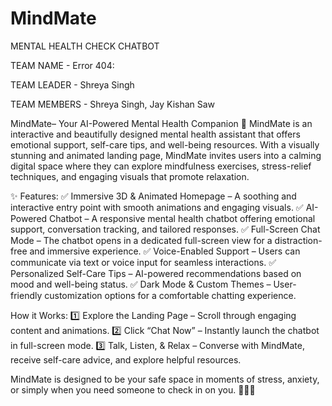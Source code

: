 # MindMate
MENTAL HEALTH CHECK CHATBOT 

TEAM NAME - Error 404: 



TEAM LEADER - Shreya Singh

TEAM MEMBERS -  Shreya Singh, Jay Kishan Saw

 MindMate– Your AI-Powered Mental Health Companion 💙
MindMate is an interactive and beautifully designed mental health assistant that offers emotional support, self-care tips, and well-being resources. With a visually stunning and animated landing page, MindMate invites users into a calming digital space where they can explore mindfulness exercises, stress-relief techniques, and engaging visuals that promote relaxation.

✨ Features:
✅ Immersive 3D & Animated Homepage – A soothing and interactive entry point with smooth animations and engaging visuals.
✅ AI-Powered Chatbot – A responsive mental health chatbot offering emotional support, conversation tracking, and tailored responses.
✅ Full-Screen Chat Mode – The chatbot opens in a dedicated full-screen view for a distraction-free and immersive experience.
✅ Voice-Enabled Support – Users can communicate via text or voice input for seamless interactions.
✅ Personalized Self-Care Tips – AI-powered recommendations based on mood and well-being status.
✅ Dark Mode & Custom Themes – User-friendly customization options for a comfortable chatting experience.

How it Works:
1️⃣ Explore the Landing Page – Scroll through engaging content and animations.
2️⃣ Click “Chat Now” – Instantly launch the chatbot in full-screen mode.
3️⃣ Talk, Listen, & Relax – Converse with MindMate, receive self-care advice, and explore helpful resources.

MindMate is designed to be your safe space in moments of stress, anxiety, or simply when you need someone to check in on you. 🌿💬✨


